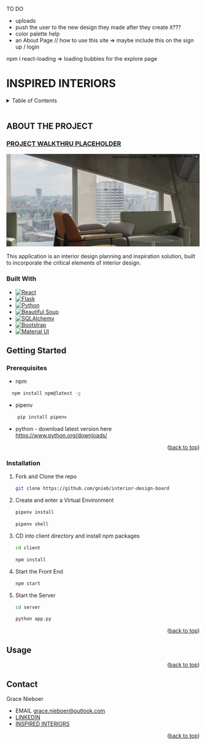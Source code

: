 TO DO

- uploads
- push the user to the new design they made after they create it???
- color palette help
- an About Page // how to use this site => maybe include this on the sign up / login 

npm i react-loading => loading bubbles for the explore page


<a name="readme-top"></a>

# INSPIRED INTERIORS 

<details>
  <summary>Table of Contents</summary>
  <ol>
    <li>
      <a href="#about-the-project">About The Project</a>
      <ul>
        <li><a href="#built-with">Built With</a></li>
      </ul>
    </li>
    <li>
      <a href="#getting-started">Getting Started</a>
      <ul>
        <li><a href="#prerequisites">Prerequisites</a></li>
        <li><a href="#installation">Installation</a></li>
      </ul>
    </li>
    <li><a href="#usage">Usage</a></li>
    <li><a href="#roadmap">Roadmap</a></li>
    <li><a href="#contributing">Contributing</a></li>
    <li><a href="#license">License</a></li>
    <li><a href="#contact">Contact</a></li>
    <li><a href="#acknowledgments">Acknowledgments</a></li>
  </ol>
</details>

<br />

## ABOUT THE PROJECT

### [PROJECT WALKTHRU PLACEHOLDER](https://www.example.com)
![home page](screenhomepage.png)

This application is an interior design planning and inspiration solution, built to incorporate the critical elements of interior design. 

### Built With

* [![React][React.js]][React-url]
* [![Flask][Flask.com]][Flask-url]
* [![Python][Python.com]][Python-url]
* [![Beautiful Soup][BeautifulSoup.com]][BS4-url]
* [![SQLAlchemy][SQLAlchemy.com]][SQLalchemy-url]
* [![Bootstrap][Bootstrap.com]][Bootstrap-url]
* [![Material UI][MaterialUI.com]][MaterialUI-url]

## Getting Started

### Prerequisites

* npm 
```sh
  npm install npm@latest -g
  ```
* pipenv
```sh
    pip install pipenv
```
* python - download latest version here <https://www.python.org/downloads/>

<p align="right">(<a href="#readme-top">back to top</a>)</p>

### Installation
1. Fork and Clone the repo
   ```sh
   git clone https://github.com/gnieb/interior-design-board
   ```
2. Create and enter a Virtual Environment
    ```sh
    pipenv install
    ```
    ```sh
    pipenv shell
    ```
3. CD into client directory and install npm packages
    ```sh
    cd client
    ```
    ```sh
    npm install
    ```
4. Start the Front End
    ```sh
    npm start
    ```
5. Start the Server
    ```sh
    cd server
    ```
    ```sh
    python app.py
    ```
    <p align="right">(<a href="#readme-top">back to top</a>)</p>

## Usage



<p align="right">(<a href="#readme-top">back to top</a>)</p>

## Contact

Grace Nieboer
- EMAIL <grace.nieboer@outlook.com>
- [LINKEDIN](https://www.linkedin.com/in/gracenieboer/)
- [INSPIRED INTERIORS](https://github.com/gnieb/interior-design-board)

<p align="right">(<a href="#readme-top">back to top</a>)</p>




<!-- MARKDOWN LINKS & IMAGES -->
<!-- https://www.markdownguide.org/basic-syntax/#reference-style-links -->
[React.js]: https://img.shields.io/badge/React-20232A?style=for-the-badge&logo=react&logoColor=61DAFB
[React-url]: https://reactjs.org/
[Bootstrap.com]: https://img.shields.io/badge/Bootstrap-563D7C?style=for-the-badge&logo=bootstrap&logoColor=white
[Bootstrap-url]: https://getbootstrap.com
[Flask.com]: https://img.shields.io/badge/-FLASK-black?style=for-the-badge&logo=superuser
[Flask-url]: https://flask.palletsprojects.com/en/2.3.x/
[MaterialUI.com]: https://img.shields.io/badge/-MATERIAL%20UI-black?style=for-the-badge&logo=telegram
[MaterialUI-url]: https://mui.com/
[Python.com]:https://img.shields.io/badge/-Python-black?style=for-the-badge&logo=dependabot
[Python-url]: https://www.python.org/
[BeautifulSoup.com]: https://img.shields.io/badge/-Beautiful%20Soup-black?style=for-the-badge&logo=gitlab
[BS4-url]: https://beautiful-soup-4.readthedocs.io/en/latest/
[SQLAlchemy.com]: https://img.shields.io/badge/-SQLAlchemy-black?style=for-the-badge&logo=serverfault
[SQLalchemy-url]: https://www.sqlalchemy.org/



